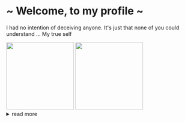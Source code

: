 

<div>
  <h1>~ Welcome, to my profile ~</h1>

  <p>
    <span>I had no intention of deceiving anyone.</span>
    <span>It's just that none of you could understand ...</span>
    <span>My true self</span>
  </p>

  <img src="https://github-readme-stats.vercel.app/api?username=Fenriir42&amp;theme=github_dark" height="180px" alt=""/>
  <img src="https://lanyard.kyrie25.me/api/881823423033122857" height="180px" alt=""/>

<details>
  <summary>read more</summary>
  
  ## ~ about me ~

  <div>
    <img src="https://media.tenor.com/iZjSGTjKzyQAAAAC/shinei-nouzen-86.gif" align="right" width="30%" alt="">
    <div align="left">
      <li><b>Name</b>: Julien</li>
      <li><b>Loves</b>: anime, games, Warhammer 40k</li>
      <li><b>Hobbys</b>: Tech Stuff, Being a history nerd, gaming</li>
      <li><b>Working</b>: @Epitech (student)</li>
      <li><b>Learning</b>: mainly C & other stuff (web, dev, bash ...)</li>
    </div>
  </div>

  ## ~ :notebook: Knowledge :notebook: ~

  <div align="left">
    <img src="https://gifdb.com/images/high/rt0yri6so9ip2wtm.webp" align="right" width="25%" alt="">
    <div>
      <img src="https://img.shields.io/badge/c-%2300599C.svg?style=for-the-badge&logo=c&logoColor=white" alt=""/>
      <img src="https://img.shields.io/badge/c++-%2300599C.svg?style=for-the-badge&logo=c%2B%2B&logoColor=white" alt=""/>
      <img src="https://img.shields.io/badge/php-%23777BB4.svg?style=for-the-badge&logo=php&logoColor=white" alt=""/>
      <img src="https://img.shields.io/badge/python-3670A0?style=for-the-badge&logo=python&logoColor=white" alt=""/>
    </div>
    <div>
      <img src="https://img.shields.io/badge/html5-%23E34F26.svg?style=for-the-badge&logo=html5&logoColor=white" alt=""/>
      <img src="https://img.shields.io/badge/css3%20-%231572B6.svg?&style=for-the-badge&logo=css3&logoColor=white" alt=""/>
      <img src="https://img.shields.io/badge/javascript%20-%23323330.svg?&style=for-the-badge&logo=javascript&logoColor=white" alt=""/>
      <img src="https://img.shields.io/badge/react-%2320232a.svg?style=for-the-badge&logo=react&logoColor=white" alt="">
    </div>
    <br>
    <p>
      I'm also willing to learn java soon
      along with some c# for game development, 
      but I need to enhance my skills in what I know before...
      I'm also a history nerd , not very useful for programming 
    </p>
    <br>
  </div>

  ## ~ :memo: Contact me :memo: ~

  <div>
    <a href="https://twitter.com/rayd3r2070" target="_blank">
      <img src="https://img.shields.io/badge/rayd3r2070%20-%231DA1F2.svg?&style=for-the-badge&logo=Twitter&logoColor=white" alt=""/>
    </a>
    <a target="_blank">
      <img src="https://img.shields.io/badge/ju__%20-%237289DA.svg?&style=for-the-badge&logo=discord&logoColor=white" alt=""/>
    </a>
    <a href="https://www.reddit.com/user/Fenrir426" target="_blank">
      <img src="https://img.shields.io/badge/Fenrir-%23FF4500.svg?style=for-the-badge&logo=Reddit&logoColor=white" alt=""/>
    </a>
  </div>

  ### ~ Thanks for reading! ~

  <img src="https://media1.giphy.com/media/v1.Y2lkPTc5MGI3NjExOTUyNTBkYjEyNzFjNGI4ZGIwODViN2VhZWVhMWI1OTc4ODZmZWE4NyZjdD1n/8uaOiZk0xg2Na/giphy.gif" alt="">

</div>
</details>
